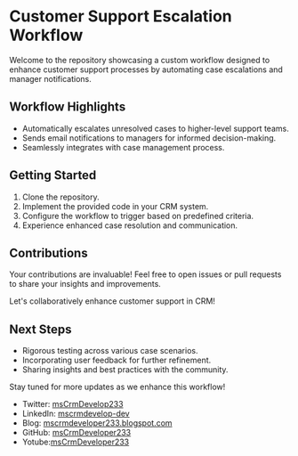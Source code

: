 # Customer Support Escalation Workflow

Welcome to the repository showcasing a custom workflow designed to enhance customer support processes by automating case escalations and manager notifications.

## Workflow Highlights

- Automatically escalates unresolved cases to higher-level support teams.
- Sends email notifications to managers for informed decision-making.
- Seamlessly integrates with case management process.

## Getting Started

1. Clone the repository.
2. Implement the provided code in your CRM system.
3. Configure the workflow to trigger based on predefined criteria.
4. Experience enhanced case resolution and communication.

## Contributions

Your contributions are invaluable! Feel free to open issues or pull requests to share your insights and improvements.

Let's collaboratively enhance customer support in CRM!

## Next Steps

- Rigorous testing across various case scenarios.
- Incorporating user feedback for further refinement.
- Sharing insights and best practices with the community.

Stay tuned for more updates as we enhance this workflow!

- Twitter: [msCrmDevelop233](https://twitter.com/msCrmDevelop233)
- LinkedIn: [mscrmdevelop-dev](https://www.linkedin.com/in/mscrmdevelop-dev-45214a264/)
- Blog: [mscrmdeveloper233.blogspot.com](https://mscrmdeveloper233.blogspot.com/)
- GitHub: [msCrmDeveloper233](https://github.com/msCrmDeveloper233)
- Yotube:[msCrmDeveloper233](https://www.youtube.com/channel/UCO1OO0YlrVFLkS098lvBIrw)



